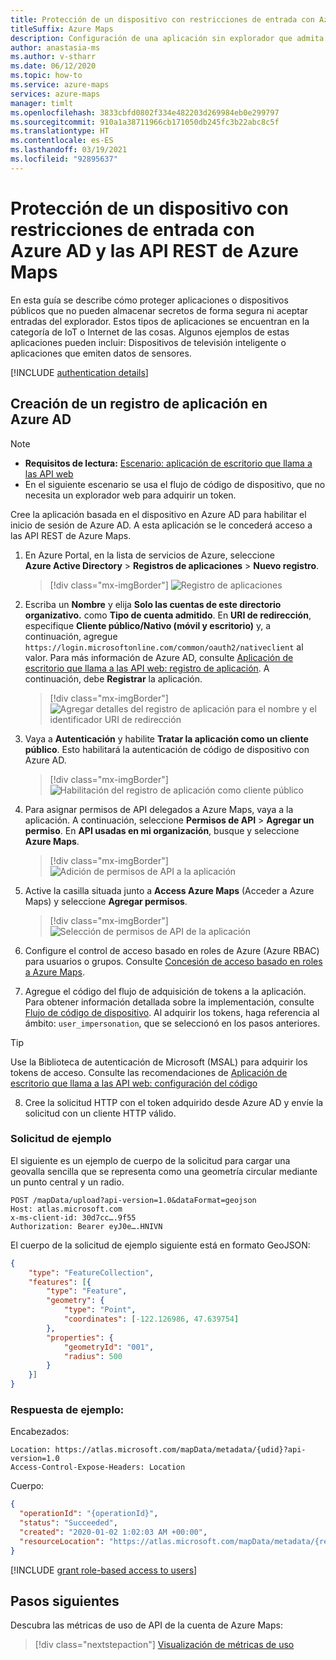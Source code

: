 ```yaml
---
title: Protección de un dispositivo con restricciones de entrada con Azure AD y las API REST de Azure Maps
titleSuffix: Azure Maps
description: Configuración de una aplicación sin explorador que admita el inicio de sesión en Azure AD y llame a las API REST de Azure Maps.
author: anastasia-ms
ms.author: v-stharr
ms.date: 06/12/2020
ms.topic: how-to
ms.service: azure-maps
services: azure-maps
manager: timlt
ms.openlocfilehash: 3833cbfd0802f334e482203d269984eb0e299797
ms.sourcegitcommit: 910a1a38711966cb171050db245fc3b22abc8c5f
ms.translationtype: HT
ms.contentlocale: es-ES
ms.lasthandoff: 03/19/2021
ms.locfileid: "92895637"
---
```

# <a name="secure-an-input-constrained-device-with-azure-ad-and-azure-maps-rest-apis"></a>Protección de un dispositivo con restricciones de entrada con Azure AD y las API REST de Azure Maps

En esta guía se describe cómo proteger aplicaciones o dispositivos públicos que no pueden almacenar secretos de forma segura ni aceptar entradas del explorador. Estos tipos de aplicaciones se encuentran en la categoría de IoT o Internet de las cosas. Algunos ejemplos de estas aplicaciones pueden incluir: Dispositivos de televisión inteligente o aplicaciones que emiten datos de sensores. 

[!INCLUDE [authentication details](./includes/view-authentication-details.md)]

## <a name="create-an-application-registration-in-azure-ad"></a>Creación de un registro de aplicación en Azure AD

> [!NOTE]
> * **Requisitos de lectura:** [Escenario: aplicación de escritorio que llama a las API web](../active-directory/develop/scenario-desktop-overview.md)
> * En el siguiente escenario se usa el flujo de código de dispositivo, que no necesita un explorador web para adquirir un token.

Cree la aplicación basada en el dispositivo en Azure AD para habilitar el inicio de sesión de Azure AD. A esta aplicación se le concederá acceso a las API REST de Azure Maps.

1. En Azure Portal, en la lista de servicios de Azure, seleccione **Azure Active Directory** > **Registros de aplicaciones** > **Nuevo registro**.  

    > [!div class="mx-imgBorder"]
    > ![Registro de aplicaciones](./media/how-to-manage-authentication/app-registration.png)

2. Escriba un **Nombre** y elija **Solo las cuentas de este directorio organizativo.** como **Tipo de cuenta admitido**. En **URI de redirección**, especifique **Cliente público/Nativo (móvil y escritorio)** y, a continuación, agregue `https://login.microsoftonline.com/common/oauth2/nativeclient` al valor. Para más información de Azure AD, consulte [Aplicación de escritorio que llama a las API web: registro de aplicación](../active-directory/develop/scenario-desktop-app-registration.md). A continuación, debe **Registrar** la aplicación.

    > [!div class="mx-imgBorder"]
    > ![Agregar detalles del registro de aplicación para el nombre y el identificador URI de redirección](./media/azure-maps-authentication/devicecode-app-registration.png)

3. Vaya a **Autenticación** y habilite **Tratar la aplicación como un cliente público**. Esto habilitará la autenticación de código de dispositivo con Azure AD.
    
    > [!div class="mx-imgBorder"]
    > ![Habilitación del registro de aplicación como cliente público](./media/azure-maps-authentication/devicecode-public-client.png)

4.  Para asignar permisos de API delegados a Azure Maps, vaya a la aplicación. A continuación, seleccione **Permisos de API** > **Agregar un permiso**. En **API usadas en mi organización**, busque y seleccione **Azure Maps**.

    > [!div class="mx-imgBorder"]
    > ![Adición de permisos de API a la aplicación](./media/how-to-manage-authentication/app-permissions.png)

5. Active la casilla situada junto a **Access Azure Maps** (Acceder a Azure Maps) y seleccione **Agregar permisos**.

    > [!div class="mx-imgBorder"]
    > ![Selección de permisos de API de la aplicación](./media/how-to-manage-authentication/select-app-permissions.png)

6. Configure el control de acceso basado en roles de Azure (Azure RBAC) para usuarios o grupos. Consulte [Concesión de acceso basado en roles a Azure Maps](#grant-role-based-access-for-users-to-azure-maps).

7. Agregue el código del flujo de adquisición de tokens a la aplicación. Para obtener información detallada sobre la implementación, consulte [Flujo de código de dispositivo](../active-directory/develop/scenario-desktop-acquire-token.md#device-code-flow). Al adquirir los tokens, haga referencia al ámbito: `user_impersonation`, que se seleccionó en los pasos anteriores.

> [!Tip]
> Use la Biblioteca de autenticación de Microsoft (MSAL) para adquirir los tokens de acceso. Consulte las recomendaciones de [Aplicación de escritorio que llama a las API web: configuración del código](../active-directory/develop/scenario-desktop-app-configuration.md)

8. Cree la solicitud HTTP con el token adquirido desde Azure AD y envíe la solicitud con un cliente HTTP válido.

### <a name="sample-request"></a>Solicitud de ejemplo
El siguiente es un ejemplo de cuerpo de la solicitud para cargar una geovalla sencilla que se representa como una geometría circular mediante un punto central y un radio.

```http
POST /mapData/upload?api-version=1.0&dataFormat=geojson
Host: atlas.microsoft.com
x-ms-client-id: 30d7cc….9f55
Authorization: Bearer eyJ0e….HNIVN
```

 El cuerpo de la solicitud de ejemplo siguiente está en formato GeoJSON:
```json
{
    "type": "FeatureCollection",
    "features": [{
        "type": "Feature",
        "geometry": {
            "type": "Point",
            "coordinates": [-122.126986, 47.639754]
        },
        "properties": {
            "geometryId": "001",
            "radius": 500
        }
    }]
}
```

### <a name="sample-response"></a>Respuesta de ejemplo:

Encabezados:
```http
Location: https://atlas.microsoft.com/mapData/metadata/{udid}?api-version=1.0
Access-Control-Expose-Headers: Location
```

Cuerpo:
```json
{
  "operationId": "{operationId}",
  "status": "Succeeded",
  "created": "2020-01-02 1:02:03 AM +00:00",
  "resourceLocation": "https://atlas.microsoft.com/mapData/metadata/{resourceId}?api-version=1.0"
}
```

[!INCLUDE [grant role-based access to users](./includes/grant-rbac-users.md)]

## <a name="next-steps"></a>Pasos siguientes

Descubra las métricas de uso de API de la cuenta de Azure Maps:
> [!div class="nextstepaction"]
> [Visualización de métricas de uso](how-to-view-api-usage.md)